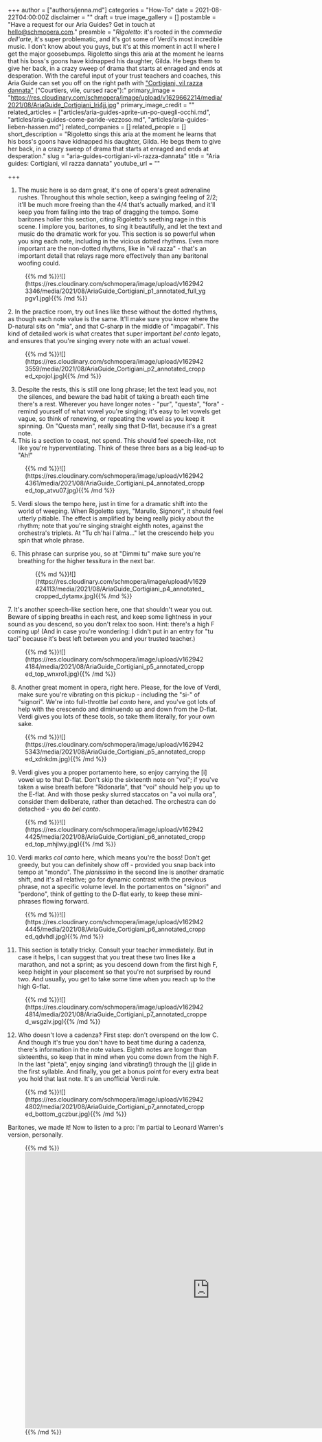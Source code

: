 +++
author = ["authors/jenna.md"]
categories = "How-To"
date = 2021-08-22T04:00:00Z
disclaimer = ""
draft = true
image_gallery = []
postamble = "Have a request for our Aria Guides? Get in touch at [hello@schmopera.com](mailto:hello@schmopera.com)."
preamble = "_Rigoletto_: it's rooted in the _commedia dell'arte_, it's super problematic, and it's got some of Verdi's most incredible music. I don't know about you guys, but it's at this moment in act II where I get the major goosebumps. Rigoletto sings this aria at the moment he learns that his boss's goons have kidnapped his daughter, Gilda. He begs them to give her back, in a crazy sweep of drama that starts at enraged and ends at desperation. With the careful input of your trust teachers and coaches, this Aria Guide can set you off on the right path with [\"Cortigiani, vil razza dannata\"](http://www.aria-database.com/search.php?sid=17c4a219f90ed13113005c7f57e7490c&X=1&individualAria=268) (\"Courtiers, vile, cursed race\"):"
primary_image = "https://res.cloudinary.com/schmopera/image/upload/v1629662214/media/2021/08/AriaGuide_Cortigiani_lri4jj.jpg"
primary_image_credit = ""
related_articles = ["articles/aria-guides-aprite-un-po-quegli-occhi.md", "articles/aria-guides-come-paride-vezzoso.md", "articles/aria-guides-lieben-hassen.md"]
related_companies = []
related_people = []
short_description = "Rigoletto sings this aria at the moment he learns that his boss's goons have kidnapped his daughter, Gilda. He begs them to give her back, in a crazy sweep of drama that starts at enraged and ends at desperation."
slug = "aria-guides-cortigiani-vil-razza-dannata"
title = "Aria guides: Cortigiani, vil razza dannata"
youtube_url = ""

+++
1. The music here is so darn great, it's one of opera's great adrenaline rushes. Throughout this whole section, keep a swinging feeling of 2/2; it'll be much more freeing than the 4/4 that's actually marked, and it'll keep you from falling into the trap of dragging the tempo. Some baritones holler this section, citing Rigoletto's seething rage in this scene. I implore you, baritones, to sing it beautifully, and let the text and music do the dramatic work for you. This section is so powerful when you sing each note, including in the vicious dotted rhythms. Even more important are the non-dotted rhythms, like in "vil razza" - that's an important detail that relays rage more effectively than any baritonal woofing could.

<figure data-type="image">{{% md %}}![](https://res.cloudinary.com/schmopera/image/upload/v1629423346/media/2021/08/AriaGuide_Cortigiani_p1_annotated_full_ygpgv1.jpg){{% /md %}}

</figure>

2\. In the practice room, try out lines like these without the dotted rhythms, as though each note value is the same. It'll make sure you know where the D-natural sits on "mia", and that C-sharp in the middle of "impagabil". This kind of detailed work is what creates that super important _bel canto_ legato, and ensures that you're singing every note with an actual vowel. 

<figure data-type="image">{{% md %}}![](https://res.cloudinary.com/schmopera/image/upload/v1629423559/media/2021/08/AriaGuide_Cortigiani_p2_annotated_cropped_xpojol.jpg){{% /md %}}

</figure>

3. Despite the rests, this is still one long phrase; let the text lead you, not the silences, and beware the bad habit of taking a breath each time there's a rest. Wherever you have longer notes - "pur", "questa", "fora" - remind yourself of what vowel you're singing; it's easy to let vowels get vague, so think of renewing, or repeating the vowel as you keep it spinning. On "Questa man", really sing that D-flat, because it's a great note.
4. This is a section to coast, not spend. This should feel speech-like, not like you're hyperventilating. Think of these three bars as a big lead-up to "Ah!"

<figure data-type="image">{{% md %}}![](https://res.cloudinary.com/schmopera/image/upload/v1629424361/media/2021/08/AriaGuide_Cortigiani_p4_annotated_cropped_top_atvu07.jpg){{% /md %}}

</figure>

5. Verdi slows the tempo here, just in time for a dramatic shift into the world of weeping. When Rigoletto says, "Marullo, Signore", it should feel utterly pitiable. The effect is amplified by being really picky about the rhythm; note that you're singing straight eighth notes, against the orchestra's triplets. At "Tu ch'hai l'alma..." let the crescendo help you spin that whole phrase.
6. This phrase can surprise you, so at "Dimmi tu" make sure you're breathing for the higher tessitura in the next bar.

   <figure data-type="image">{{% md %}}![](https://res.cloudinary.com/schmopera/image/upload/v1629424113/media/2021/08/AriaGuide_Cortigiani_p4_annotated_cropped_dytamx.jpg){{% /md %}}

</figure>

7\. It's another speech-like section here, one that shouldn't wear you out. Beware of sipping breaths in each rest, and keep some lightness in your sound as you descend, so you don't relax too soon. Hint: there's a high F coming up! (And in case you're wondering: I didn't put in an entry for "tu taci" because it's best left between you and your trusted teacher.)

<figure data-type="image">{{% md %}}![](https://res.cloudinary.com/schmopera/image/upload/v1629424184/media/2021/08/AriaGuide_Cortigiani_p5_annotated_cropped_top_wnxro1.jpg){{% /md %}}

</figure>

8. Another great moment in opera, right here. Please, for the love of Verdi, make sure you're vibrating on this pickup - including the "si-" of "signori". We're into full-throttle _bel canto_ here, and you've got lots of help with the crescendo and diminuendo up and down from the D-flat. Verdi gives you lots of these tools, so take them literally, for your own sake.

<figure data-type="image">{{% md %}}![](https://res.cloudinary.com/schmopera/image/upload/v1629425343/media/2021/08/AriaGuide_Cortigiani_p5_annotated_cropped_xdnkdm.jpg){{% /md %}}

</figure>

9. Verdi gives you a proper portamento here, so enjoy carrying the \[i\] vowel up to that D-flat. Don't skip the sixteenth note on "voi"; if you've taken a wise breath before "Ridonarla", that "voi" should help you up to the E-flat. And with those pesky slurred staccatos on "a voi nulla ora", consider them deliberate, rather than detached. The orchestra can do detached - you do _bel canto_.

<figure data-type="image">{{% md %}}![](https://res.cloudinary.com/schmopera/image/upload/v1629424425/media/2021/08/AriaGuide_Cortigiani_p6_annotated_cropped_top_mhjlwy.jpg){{% /md %}}

</figure>

10. Verdi marks _col canto_ here, which means you're the boss! Don't get greedy, but you can definitely show off - provided you snap back into tempo at "mondo". The _pianissimo_ in the second line is another dramatic shift, and it's all relative; go for dynamic contrast with the previous phrase, not a specific volume level. In the portamentos on "signori" and "perdono", think of getting to the D-flat early, to keep these mini-phrases flowing forward.

<figure data-type="image">{{% md %}}![](https://res.cloudinary.com/schmopera/image/upload/v1629424445/media/2021/08/AriaGuide_Cortigiani_p6_annotated_cropped_qdvhdl.jpg){{% /md %}}

</figure>

11. This section is totally tricky. Consult your teacher immediately. But in case it helps, I can suggest that you treat these two lines like a marathon, and not a sprint; as you descend down from the first high F, keep height in your placement so that you're not surprised by round two. And usually, you get to take some time when you reach up to the high G-flat.

<figure data-type="image">{{% md %}}![](https://res.cloudinary.com/schmopera/image/upload/v1629424814/media/2021/08/AriaGuide_Cortigiani_p7_annotated_cropped_wsgzlv.jpg){{% /md %}}

</figure>

12. Who doesn't love a cadenza? First step: don't overspend on the low C. And though it's true you don't have to beat time during a cadenza, there's information in the note values. Eighth notes are longer than sixteenths, so keep that in mind when you come down from the high F. In the last "pietà", enjoy singing (and vibrating!) through the \[j\] glide in the first syllable. And finally, you get a bonus point for every extra beat you hold that last note. It's an unofficial Verdi rule.

<figure data-type="image">{{% md %}}![](https://res.cloudinary.com/schmopera/image/upload/v1629424802/media/2021/08/AriaGuide_Cortigiani_p7_annotated_cropped_bottom_gczbur.jpg){{% /md %}}

</figure>

Baritones, we made it! Now to listen to a pro: I'm partial to Leonard Warren's version, personally.

<figure data-type="video">{{% md %}}<iframe width="859" height="644" src="https://www.youtube.com/embed/nAhai80yaek" title="YouTube video player" frameborder="0" allow="accelerometer; autoplay; clipboard-write; encrypted-media; gyroscope; picture-in-picture" allowfullscreen></iframe>{{% /md %}}

</figure>